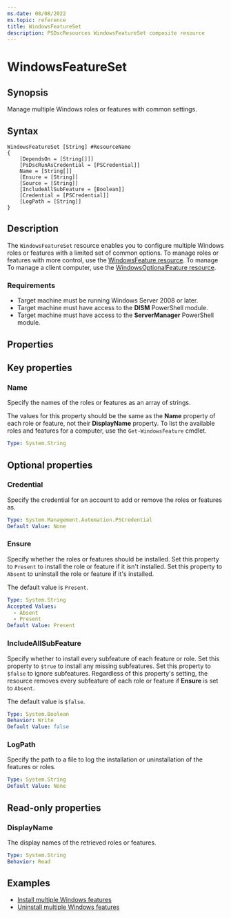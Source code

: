 ```yaml
---
ms.date: 08/08/2022
ms.topic: reference
title: WindowsFeatureSet
description: PSDscResources WindowsFeatureSet composite resource
---
```


# WindowsFeatureSet

## Synopsis

Manage multiple Windows roles or features with common settings.

## Syntax

```text
WindowsFeatureSet [String] #ResourceName
{
    [DependsOn = [String[]]]
    [PsDscRunAsCredential = [PSCredential]]
    Name = [String[]]
    [Ensure = [String]]
    [Source = [String]]
    [IncludeAllSubFeature = [Boolean]]
    [Credential = [PSCredential]]
    [LogPath = [String]]
}
```

## Description

The `WindowsFeatureSet` resource enables you to configure multiple Windows roles or features with a
limited set of common options. To manage roles or features with more control, use the
[WindowsFeature resource][1]. To manage To manage a client computer, use the
[WindowsOptionalFeature resource][2].

### Requirements

- Target machine must be running Windows Server 2008 or later.
- Target machine must have access to the **DISM** PowerShell module.
- Target machine must have access to the **ServerManager** PowerShell module.

## Properties

## Key properties

### Name

Specify the names of the roles or features as an array of strings.

The values for this property should be the same as the **Name** property of each role or feature,
not their **DisplayName** property. To list the available roles and features for a computer, use the
`Get-WindowsFeature` cmdlet.

```yaml
Type: System.String
```

## Optional properties

### Credential

Specify the credential for an account to add or remove the roles or features as.

```yaml
Type: System.Management.Automation.PSCredential
Default Value: None
```

### Ensure

Specify whether the roles or features should be installed. Set this property to `Present` to install
the role or feature if it isn't installed. Set this property to `Absent` to uninstall the role or
feature if it's installed.

The default value is `Present`.

```yaml
Type: System.String
Accepted Values:
  - Absent
  - Present
Default Value: Present
```

### IncludeAllSubFeature

Specify whether to install every subfeature of each feature or role. Set this property to `$true` to
install any missing subfeatures. Set this property to `$false` to ignore subfeatures. Regardless of
this property's setting, the resource removes every subfeature of each role or feature if **Ensure**
is set to `Absent`.

The default value is `$false`.

```yaml
Type: System.Boolean
Behavior: Write
Default Value: false
```

### LogPath

Specify the path to a file to log the installation or uninstallation of the features or roles.

```yaml
Type: System.String
Default Value: None
```

## Read-only properties

### DisplayName

The display names of the retrieved roles or features.

```yaml
Type: System.String
Behavior: Read
```

## Examples

- [Install multiple Windows features][3]
- [Uninstall multiple Windows features][4]

<!-- Reference Links -->

[1]: ../WindowsFeature/WindowsFeature.md
[2]: ../WindowsOptionalFeature/WindowsOptionalFeature.md
[3]: Install.md
[4]: Uninstall.md

